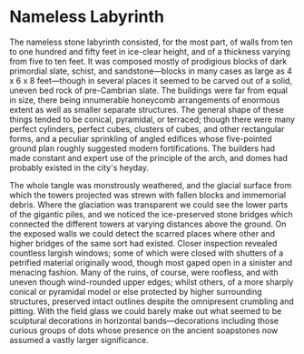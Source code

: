 
# Nameless Labyrinth

The nameless stone labyrinth consisted, for the most part, of walls from ten to
one hundred and fifty feet in ice-clear height, and of a thickness varying from
five to ten feet. It was composed mostly of prodigious blocks of dark
primordial slate, schist, and sandstone—blocks in many cases as large as 4 x 6
x 8 feet—though in several places it seemed to be carved out of a solid, uneven
bed rock of pre-Cambrian slate. The buildings were far from equal in size,
there being innumerable honeycomb arrangements of enormous extent as well as
smaller separate structures. The general shape of these things tended to be
conical, pyramidal, or terraced; though there were many perfect cylinders,
perfect cubes, clusters of cubes, and other rectangular forms, and a peculiar
sprinkling of angled edifices whose five-pointed ground plan roughly suggested
modern fortifications. The builders had made constant and expert use of the
principle of the arch, and domes had probably existed in the city's heyday.

The whole tangle was monstrously weathered, and the glacial surface from which
the towers projected was strewn with fallen blocks and immemorial debris. Where
the glaciation was transparent we could see the lower parts of the gigantic
piles, and we noticed the ice-preserved stone bridges which connected the
different towers at varying distances above the ground. On the exposed walls we
could detect the scarred places where other and higher bridges of the same sort
had existed. Closer inspection revealed countless largish windows; some of
which were closed with shutters of a petrified material originally wood, though
most gaped open in a sinister and menacing fashion. Many of the ruins, of
course, were roofless, and with uneven though wind-rounded upper edges; whilst
others, of a more sharply conical or pyramidal model or else protected by
higher surrounding structures, preserved intact outlines despite the
omnipresent crumbling and pitting. With the field glass we could barely make
out what seemed to be sculptural decorations in horizontal bands—decorations
including those curious groups of dots whose presence on the ancient soapstones
now assumed a vastly larger significance.

